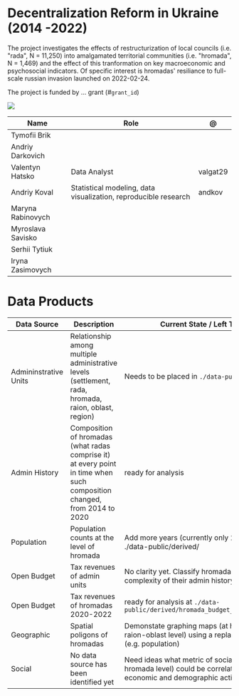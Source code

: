 # Decentralization Reform in Ukraine (2014 -2022)

The project investigates the effects of restructurization of local councils (i.e. "rada", N = 11,250) into amalgamated territorial communities (i.e. "hromada", N = 1,469) and the effect of this tranformation on key macroeconomic and psychosocial indicators. Of specific interest is hromadas' resiliance to full-scale russian invasion launched on 2022-02-24. 

The project is funded by ... grant (#`grant_id`)

![](https://www.nationsonline.org/maps/Ukraine-Administrative-Map.jpg)


  | Name            |Role   | @   |
  |---              |---|---|
  |Tymofii Brik     |   |   |
  |Andriy Darkovich |   |   |
  |Valentyn Hatsko  |Data Analyst   | valgat29  |
  |Andriy Koval     |Statistical modeling, data visualization, reproducible research   | andkov  |
  |Maryna Rabinovych|   |   |
  |Myroslava Savisko|   |   |
  |Serhii Tytiuk    |   |   |
  |Iryna Zasimovych |   |   |

# Data Products

  | Data Source     |Description   | Current State / Left To Do   | Script |
  |---              |---|---|---|
  |Admininstrative Units | Relationship among multiple administrative levels (settlement, rada, hromada, raion, oblast, region) | Needs to be placed in `./data-public/derived/`   |`./manipulation/ellis-ua-admin.R`|
  | Admin History | Composition of hromadas (what radas comprise it) at every point in time when such composition changed, from 2014 to 2020| ready for analysis| `./manipulation/ellis-rada-hromada.R`|
  |Population | Population counts at the level of hromada   | Add more years (currently only 2021), push to ./data-public/derived/   |`./manipulation/ellis-demography.R`|
  |Open Budget  | Tax revenues of admin units   | No clarity yet. Classify hromadas based on complexity of their admin history   |`./manipulation/ellis-budget.R`|
  |Open Budget  | Tax revenues of hromadas 2020-2022   | ready for analysis at `./data-public/derived/hromada_budget_2020_2022.xlsx`   |`./manipulation/ellis-budget-2020-2022.R`|
  |Geographic     |Spatial poligons of hromadas| Demonstate graphing maps (at hromada-raion-oblast level) using a replacable quantifier (e.g. population)  |`./manipulation/ellis-geography.R`|
  |Social | No data source has been identified yet  | Need ideas what metric of social activity (at hromada level) could be correlated with economic and demographic activity  | |
    
